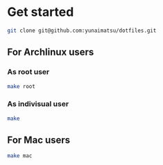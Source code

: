 # Get started
```sh
git clone git@github.com:yunaimatsu/dotfiles.git
```

## For Archlinux users
### As root user
```sh
make root
```
### As indivisual user
```sh
make
```

## For Mac users
```sh
make mac
```
